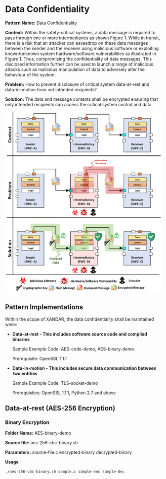 
# Data Confidentiality 

**Pattern Name:** Data Confidentiality 

**Context:** Within the safety-critical systems, a data message is required to pass through one or more intermediaries as shown Figure 1. While in transit, there is a risk that an attacker can eavesdrop on these data messages between the sender and the receiver using malicious software or exploiting known/unknown system hardware/software vulnerabilities as illustrated in Figure 1. Thus, compromising the confidentiality of data messages. This disclosed information further can be used to launch a range of malicious attacks such as malicious manipulation of data to adversely alter the behaviour of the system.

**Problem:** How to prevent disclosure of critical system data-at-rest and data-in-motion from not intended recipients?

**Solution:** The data and message contents shall be encrypted ensuring that only intended recipients can access the critical system control and data.

![Data Confidentiality Security Pattern](/images/Confidentiality.png)

## Pattern Implementations
Within the scope of XANDAR, the data confidentiality shall be maintained while:

* **Data-at-rest - This includes software source code and complied binaries**

    Sample Example Code: AES-code-demo, AES-binary-demo
    
    Prerequisite: OpenSSL 1.1.1

* **Data-in-motion - This includes secure data communication between two entities**
    
    Sample Example Code: TLS-socket-demo

    Prerequisites: OpenSSL 1.1.1, Python 2.7 and above

## Data-at-rest (AES-256 Encryption)

### Binary Encryption
**Folder Name:** AES-binary-demo

**Source file:** aes-256-cbc-binary.sh

**Parameters:** source-file.c encrypted-binary decrypted-binary

**Usage**
```
./aes-256-cbc-binary.sh sample.c sample-enc sample-dec
```
